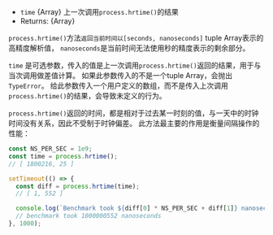<!-- YAML
added: v0.7.6
-->

* `time` {Array} 上一次调用`process.hrtime()`的结果
* Returns: {Array}

`process.hrtime()`方法`返回当前时间以[seconds, nanoseconds]` tuple Array表示的高精度解析值，
`nanoseconds`是当前时间无法使用秒的精度表示的剩余部分。

`time` 是可选参数，传入的值是上一次调用`process.hrtime()`返回的结果，用于与当次调用做差值计算。
如果此参数传入的不是一个tuple Array，会抛出`TypeError`。
给此参数传入一个用户定义的数组，而不是传入上次调用`process.hrtime()`的结果，会导致未定义的行为。

`process.hrtime()`返回的时间，都是相对于过去某一时刻的值，与一天中的时钟时间没有关系，因此不受制于时钟偏差。
此方法最主要的作用是衡量间隔操作的性能：

```js
const NS_PER_SEC = 1e9;
const time = process.hrtime();
// [ 1800216, 25 ]

setTimeout(() => {
  const diff = process.hrtime(time);
  // [ 1, 552 ]

  console.log(`Benchmark took ${diff[0] * NS_PER_SEC + diff[1]} nanoseconds`);
  // benchmark took 1000000552 nanoseconds
}, 1000);
```


